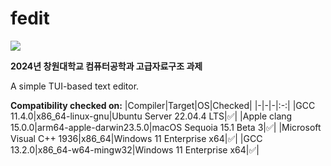 # fedit
<img src="https://img.shields.io/badge/c-064F8C?style=for-the-badge&logo=c&logoColor=white">

**2024년 창원대학교 컴퓨터공학과 고급자료구조 과제**

A simple TUI-based text editor.

**Compatibility checked on:**
|Compiler|Target|OS|Checked|
|-|-|-|:-:|
|GCC 11.4.0|x86_64-linux-gnu|Ubuntu Server 22.04.4 LTS|✅|
|Apple clang 15.0.0|arm64-apple-darwin23.5.0|macOS Sequoia 15.1 Beta 3|✅|
|Microsoft Visual C++ 1936|x86_64|Windows 11 Enterprise x64|✅|
|GCC 13.2.0|x86_64-w64-mingw32|Windows 11 Enterprise x64|✅|
